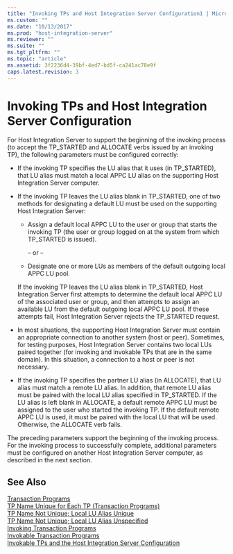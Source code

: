 ```yaml
---
title: "Invoking TPs and Host Integration Server Configuration1 | Microsoft Docs"
ms.custom: ""
ms.date: "10/13/2017"
ms.prod: "host-integration-server"
ms.reviewer: ""
ms.suite: ""
ms.tgt_pltfrm: ""
ms.topic: "article"
ms.assetid: 3f2236d4-39bf-4ed7-bd5f-ca241ac78e9f
caps.latest.revision: 3
---
```

# Invoking TPs and Host Integration Server Configuration
For Host Integration Server to support the beginning of the invoking process (to accept the TP_STARTED and ALLOCATE verbs issued by an invoking TP), the following parameters must be configured correctly:  
  
-   If the invoking TP specifies the LU alias that it uses (in TP_STARTED), that LU alias must match a local APPC LU alias on the supporting Host Integration Server computer.  
  
-   If the invoking TP leaves the LU alias blank in TP_STARTED, one of two methods for designating a default LU must be used on the supporting Host Integration Server:  
  
    -   Assign a default local APPC LU to the user or group that starts the invoking TP (the user or group logged on at the system from which TP_STARTED is issued).  
  
         – or –  
  
    -   Designate one or more LUs as members of the default outgoing local APPC LU pool.  
  
     If the invoking TP leaves the LU alias blank in TP_STARTED, Host Integration Server first attempts to determine the default local APPC LU of the associated user or group, and then attempts to assign an available LU from the default outgoing local APPC LU pool. If these attempts fail, Host Integration Server rejects the TP_STARTED request.  
  
-   In most situations, the supporting Host Integration Server must contain an appropriate connection to another system (host or peer). Sometimes, for testing purposes, Host Integration Server contains two local LUs paired together (for invoking and invokable TPs that are in the same domain). In this situation, a connection to a host or peer is not necessary.  
  
-   If the invoking TP specifies the partner LU alias (in ALLOCATE), that LU alias must match a remote LU alias. In addition, that remote LU alias must be paired with the local LU alias specified in TP_STARTED. If the LU alias is left blank in ALLOCATE, a default remote APPC LU must be assigned to the user who started the invoking TP. If the default remote APPC LU is used, it must be paired with the local LU that will be used. Otherwise, the ALLOCATE verb fails.  
  
 The preceding parameters support the beginning of the invoking process. For the invoking process to successfully complete, additional parameters must be configured on another Host Integration Server computer, as described in the next section.  
  
## See Also  
 [Transaction Programs](../core/transaction-programs.md)   
 [TP Name Unique for Each TP (Transaction Programs)](../core/tp-name-unique-for-each-tp-transaction-programs.md)   
 [TP Name Not Unique; Local LU Alias Unique](../core/tp-name-not-unique;-local-lu-alias-unique.md)   
 [TP Name Not Unique; Local LU Alias Unspecified](../core/tp-name-not-unique;-local-lu-alias-unspecified.md)   
 [Invoking Transaction Programs](../core/invoking-transaction-programs.md)   
 [Invokable Transaction Programs](../core/invokable-transaction-programs.md)   
 [Invokable TPs and the Host Integration Server Configuration](../core/invokable-tps-and-the-host-integration-server-configuration.md)